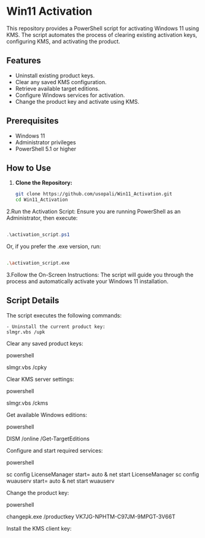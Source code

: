 
# Win11 Activation

This repository provides a PowerShell script for activating Windows 11 using KMS. The script automates the process of clearing existing activation keys, configuring KMS, and activating the product.

## Features

- Uninstall existing product keys.
- Clear any saved KMS configuration.
- Retrieve available target editions.
- Configure Windows services for activation.
- Change the product key and activate using KMS.

## Prerequisites

- Windows 11
- Administrator privileges
- PowerShell 5.1 or higher

## How to Use

1. **Clone the Repository:**
   ```bash
   git clone https://github.com/usopali/Win11_Activation.git
   cd Win11_Activation

2.Run the Activation Script: Ensure you are running PowerShell as an Administrator, then execute:

```powershell

.\activation_script.ps1
```

Or, if you prefer the .exe version, run:

```bash

.\activation_script.exe
```

3.Follow the On-Screen Instructions: The script will guide you through the process and automatically activate your Windows 11 installation.

## Script Details

The script executes the following commands:

    - Uninstall the current product key:
    slmgr.vbs /upk
Clear any saved product keys:

powershell

slmgr.vbs /cpky

Clear KMS server settings:

powershell

slmgr.vbs /ckms

Get available Windows editions:

powershell

DISM /online /Get-TargetEditions

Configure and start required services:

powershell

sc config LicenseManager start= auto & net start LicenseManager
sc config wuauserv start= auto & net start wuauserv

Change the product key:

powershell

changepk.exe /productkey VK7JG-NPHTM-C97JM-9MPGT-3V66T

Install the KMS client key:
